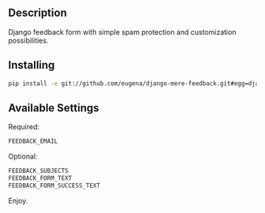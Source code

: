 ## Description
Django feedback form with simple spam protection and customization possibilities.


## Installing
```bash
pip install -e git://github.com/eugena/django-mere-feedback.git#egg=django-mere-feedback
```


## Available Settings
Required:
```python
FEEDBACK_EMAIL
```

Optional:
```python
FEEDBACK_SUBJECTS
FEEDBACK_FORM_TEXT
FEEDBACK_FORM_SUCCESS_TEXT
```

Enjoy.
